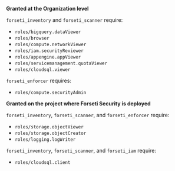 **Granted at the Organization level**

 `forseti_inventory` and `forseti_scanner` require:
 
 * `roles/bigquery.dataViewer`
 * `roles/browser`
 * `roles/compute.networkViewer`
 * `roles/iam.securityReviewer`
 * `roles/appengine.appViewer`
 * `roles/servicemanagement.quotaViewer`
 * `roles/cloudsql.viewer`
 
 `forseti_enforcer` requires:
 
 * `roles/compute.securityAdmin`

**Granted on the project where Forseti Security is deployed**

 `forseti_inventory`, `forseti_scanner`, and `forseti_enforcer` require:

 * `roles/storage.objectViewer`
 * `roles/storage.objectCreator`
 * `roles/logging.logWriter`
 
 `forseti_inventory`, `forseti_scanner`, and `forseti_iam` require:
 
 * `roles/cloudsql.client`
